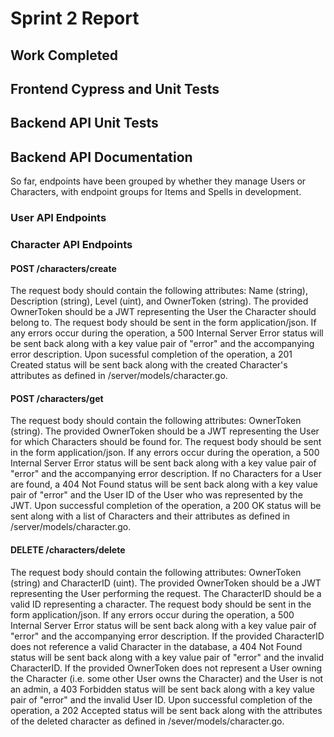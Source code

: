 # Sprint 2 Report

## Work Completed

## Frontend Cypress and Unit Tests

## Backend API Unit Tests

## Backend API Documentation     
So far, endpoints have been grouped by whether they manage Users or Characters, with endpoint groups for Items and Spells in development.    
### User API Endpoints

### Character API Endpoints    
#### POST /characters/create    
The request body should contain the following attributes: Name (string), Description (string), Level (uint), and OwnerToken (string). 
The provided OwnerToken should be a JWT representing the User the Character should belong to. The request body should be sent in the form application/json.
If any errors occur during the operation, a 500 Internal Server Error status will be sent back along with a key value pair of "error" and the accompanying error description.
Upon sucessful completion of the operation, a 201 Created status will be sent back along with the created Character's attributes as defined in /server/models/character.go.

#### POST /characters/get
The request body should contain the following attributes: OwnerToken (string).
The provided OwnerToken should be a JWT representing the User for which Characters should be found for. The request body should be sent in the form application/json.
If any errors occur during the operation, a 500 Internal Server Error status will be sent back along with a key value pair of "error" and the accompanying error description.
If no Characters for a User are found, a 404 Not Found status will be sent back along with a key value pair of "error" and the User ID of the User who was represented by the JWT.
Upon successful completion of the operation, a 200 OK status will be sent along with a list of Characters and their attributes as defined in /server/models/character.go.

#### DELETE /characters/delete
The request body should contain the following attributes: OwnerToken (string) and CharacterID (uint).
The provided OwnerToken should be a JWT representing the User performing the request. The CharacterID should be a valid ID representing a character. The request body should be sent in the form application/json.
If any errors occur during the operation, a 500 Internal Server Error status will be sent back along with a key value pair of "error" and the accompanying error description.
If the provided CharacterID does not reference a valid Character in the database, a 404 Not Found status will be sent back along with a key value pair of "error" and the invalid CharacterID.
If the provided OwnerToken does not represent a User owning the Character (i.e. some other User owns the Character) and the User is not an admin, a 403 Forbidden status will be sent back along with a key value pair of "error" and the invalid User ID.
Upon successful completion of the operation, a 202 Accepted status will be sent back along with the attributes of the deleted character as defined in /sever/models/character.go.
